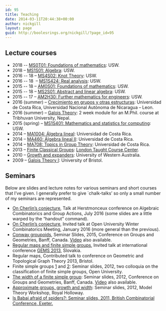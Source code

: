 ```yaml
---
id: 95
title: Teaching
date: 2014-03-11T20:44:38+00:00
author: nickgill
layout: page
guid: http://boolesrings.org/nickgill/?page_id=95
---
```

## Lecture courses
  
  * 2018 -- [MS0T01: Foundations of mathematics](https://icis.southwales.ac.uk/studentmodules/12630/studentmodulespecifications): USW.
  * 2018 &#8211; [MS1S01: Algebra](https://icis.southwales.ac.uk/studentmodules/14061/studentmodulespecifications): USW. 
  * 2016 -- 18 &#8211; [MS4S02: Knot Theory](https://icis.southwales.ac.uk/studentmodules/12336/studentmodulespecifications): USW.
  * 2016 -- 18  &#8211; [MS1S424: Real analysis](https://icis.southwales.ac.uk/studentmodules/10232/studentmodulespecifications): USW.
  * 2015 -- 18 &#8211; [AM0S01: Foundations of mathematics](https://icis.southwales.ac.uk/studentmodules/8268/studentmodulespecifications): USW.
  * 2015 -- 18  &#8211; [MS2S01: Abstract and linear algebra](https://icis.southwales.ac.uk/studentmodules/8362/studentmodulespecifications): USW.
  * 2015 -- 17 &#8211; [AM2H30: Further mathematics for engineers](https://icis.southwales.ac.uk/studentmodules/101/studentmodulespecifications): USW.
  * 2016 (summer) &#8211; [Crecimiento en grupos y otras estructuras](/2016/07/19/crecimiento-en-grupos-y-otras-estructuras/): Universidad de Costa Rica, Universidad Nacional Autònoma de Nicaragua &#8211; Leon.
  * 2016 (summer) &#8211; [Galois Theory](http://www.rnta.eu/nap/): 2 week module for an M.Phil. course at Tribhuvan University, Nepal.
  * 2015 (spring) &#8211; [MS1S401: Mathematics and statistics for computing](https://icis.southwales.ac.uk/studentmodules/1676/studentmodulespecifications): USW.
  * 2014 &#8211; [MA1004: Álgebra lineal](2014/07/29/ma1004-algebra-lineal/): Universidad de Costa Rica.
  * 2014 &#8211; [MA460: Álgebra lineal II](2014/05/22/algebra-lineal-ii/): Universidad de Costa Rica.
  * 2014 &#8211; [MA708: Topics in Group Theory](2014/03/11/topics-in-group-theory/): Universidad de Costa Rica.
  * 2013 &#8211; [Finite Classical Groups](2014/03/11/finite-classical-groups/): [London Taught Course Center](http://www.ltcc.ac.uk/).
  * 2010 &#8211; [Growth and expanders](2014/03/11/expanders-and-growth-in-groups/): University of Western Australia.
  * 2009 &#8211; [Galois Theory I](2014/03/11/galois-theory/): University of Bristol.

## Seminars

Below are slides and lecture notes for various seminars and short courses that I&#8217;ve given. I generally prefer to give \`chalk-talks&#8217; so only a small number of my seminars are represented.

  * [On Cherlin&#8217;s conjecture](files/2016/07/cherlin_herst.pdf), Talk at Herstmonceux conference on Algebraic Combinatorics and Group Actions, July 2016 (some slides are a little warped by the &#8220;handout&#8221; command).
  * [On Cherlin&#8217;s conjecture](files/2016/04/cherlin.pdf), Invited talk at Open University Winter Combinatorics Meeting, January 2016 (more general than the previous).
  * [Conway groupoids](files/2016/04/groupoids.pdf), Seminar Slides, 2015, Conference on Groups and Geometries, Banff, Canada. [Video](https://www.birs.ca/events/2015/5-day-workshops/15w5017/videos/watch/201505071749-Gill.html) also available.
  * [Regular maps and finite simple groups](files/2014/03/regularmaps.pdf), Invited talk at international conference [GEMS 2013](http://univac.savbb.sk:8080/gems13/), Slovakia.
  * <a>Regular maps</a>, Contributed talk to conference on Geometric and Topological Graph Theory 2013, Bristol.
  * Finite simple groups [1](files/2014/03/fg1.pdf) and [2](files/2014/03/fg2.pdf): Seminar slides, 2012, two colloquia on the classification of finite simple groups, Open University.
  * [The width of a finite simple group](files/2014/03/Banfftalk.pdf): Seminar slides, 2012, Conference on Groups and Geometries, Banff, Canada. [Video](http://www.birs.ca/events/2012/5-day-workshops/12w5034/videos/watch/201209050941-Gill.mp4) also available.
  * [Approximate groups, growth and width](files/2014/03/modeltalk.pdf): Seminar slides, 2012, Model Theory Workshop, Royal Holloway.
  * [Is Babai afraid of spiders?: Seminar slides, 2011, British Combinatorial Conference, Exeter.](files/2014/03/spidertalk2.pdf)
